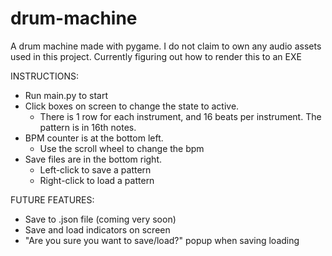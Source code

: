 # drum-machine
A drum machine made with pygame. 
I do not claim to own any audio assets used in this project.
Currently figuring out how to render this to an EXE

INSTRUCTIONS:
- Run main.py to start
- Click boxes on screen to change the state to active.
  - There is 1 row for each instrument, and 16 beats per instrument. The pattern is in 16th notes.
- BPM counter is at the bottom left.
  - Use the scroll wheel to change the bpm
- Save files are in the bottom right.
  - Left-click to save a pattern
  - Right-click to load a pattern
 
FUTURE FEATURES:
- Save to .json file (coming very soon)
- Save and load indicators on screen
- "Are you sure you want to save/load?" popup when saving loading
